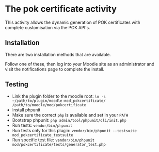 # The pok certificate activity

This activity allows the dynamic generation of POK certificates with complete customisation via the POK API's.

## Installation

There are two installation methods that are available.

Follow one of these, then log into your Moodle site as an administrator and visit the notifications page to complete the install.

## Testing

- Link the plugin folder to the moodle root: `ln -s ~/path/to/plugin/moodle-mod_pokcertificate/ /path/to/moodle/mod/pokcertificate`
- Install phpunit
- Make sure the correct `php` is available and set in your `PATH`
- Bootstrap phpunit: `php admin/tool/phpunit/cli/init.php`
- Run tests: `vendor/bin/phpunit`
- Run tests only for this plugin: `vendor/bin/phpunit --testsuite mod_pokcertificate_testsuite`
- Run specific test file: `vendor/bin/phpunit mod/pokcertificate/tests/generator_test.php`
